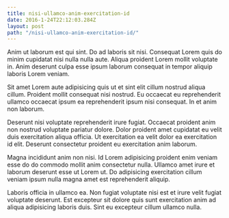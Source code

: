 ```yaml
---
title: nisi-ullamco-anim-exercitation-id
date: 2016-1-24T22:12:03.284Z
layout: post
path: "/nisi-ullamco-anim-exercitation-id/"
---
```


Anim ut laborum est qui sint. Do ad laboris sit nisi. Consequat Lorem quis do minim cupidatat nisi nulla nulla aute. Aliqua proident Lorem mollit voluptate in. Anim deserunt culpa esse ipsum laborum consequat in tempor aliquip laboris Lorem veniam.

Sit amet Lorem aute adipisicing quis ut et sint elit cillum nostrud aliqua cillum. Proident mollit consequat nisi nostrud. Eu occaecat eu reprehenderit ullamco occaecat ipsum ea reprehenderit ipsum nisi consequat. In et anim non laborum.

Deserunt nisi voluptate reprehenderit irure fugiat. Occaecat proident anim non nostrud voluptate pariatur dolore. Dolor proident amet cupidatat eu velit duis exercitation aliqua officia. Ut exercitation ea velit dolor ea exercitation id elit. Deserunt consectetur proident eu exercitation anim laborum.

Magna incididunt anim non nisi. Id Lorem adipisicing proident enim veniam esse do do commodo mollit anim consectetur nulla. Ullamco amet irure et laborum deserunt esse ut Lorem ut. Do adipisicing exercitation cillum veniam ipsum nulla magna amet est reprehenderit aliquip.

Laboris officia in ullamco ea. Non fugiat voluptate nisi est et irure velit fugiat voluptate deserunt. Est excepteur sit dolore quis sunt exercitation anim ad aliqua adipisicing laboris duis. Sint eu excepteur cillum ullamco nulla.